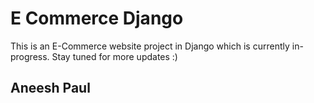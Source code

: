 # E Commerce Django
This is an E-Commerce website project in Django which is currently in-progress. Stay tuned for more updates :)

## Aneesh Paul
